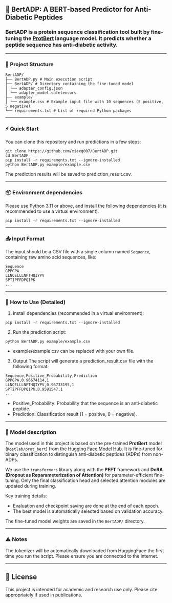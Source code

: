 ## 🧬 BertADP: A BERT-based Predictor for Anti-Diabetic Peptides
### **BertADP** is a protein sequence classification tool built by fine-tuning the [ProtBert](https://huggingface.co/Rostlab/prot_bert) language model. It predicts whether a peptide sequence has anti-diabetic activity.

---

### 📁 Project Structure
```
BertADP/ 
├── BertADP.py # Main execution script 
├── BertADP/ # Directory containing the fine-tuned model
│ └── adapter_config.json
│ └── adapter_model.safetensors
├── example/ 
│ └── example.csv # Example input file with 10 sequences (5 positive, 5 negative) 
└── requirements.txt # List of required Python packages
```

---

### ⚡ Quick Start
You can clone this repository and run predictions in a few steps:
```
git clone https://github.com/xiexq007/BertADP.git
cd BertADP
pip install -r requirements.txt --ignore-installed
python BertADP.py example/example.csv
```
The prediction results will be saved to prediction_result.csv.

---

### 📦 Environment dependencies  
Please use Python 3.11 or above, and install the following dependencies (it is recommended to use a virtual environment).
```
pip install -r requirements.txt --ignore-installed
```

---

### 📥 Input Format
The input should be a CSV file with a single column named `Sequence`, containing raw amino acid sequences, like:
```
Sequence
GPPGPA
LLNQELLLNPTHQIYPV
SPTIPFFDPQIPK
...
```

---

### 🚀 How to Use (Detailed)
1. Install dependencies (recommended in a virtual environment):
```
pip install -r requirements.txt --ignore-installed
```
2. Run the prediction script:
```
python BertADP.py example/example.csv
```
- example/example.csv can be replaced with your own file.
3. Output
The script will generate a prediction_result.csv file with the following format:
```
Sequence,Positive_Probability,Prediction
GPPGPA,0.96674114,1
LLNQELLLNPTHQIYPV,0.96733195,1
SPTIPFFDPQIPK,0.9591547,1
...
```
- Positive_Probability: Probability that the sequence is an anti-diabetic peptide.  
- Prediction: Classification result (1 = positive, 0 = negative).

---

### 🧠 Model description
The model used in this project is based on the pre-trained **ProtBert** model (`Rostlab/prot_bert`) from the [Hugging Face Model Hub](https://huggingface.co/Rostlab/prot_bert). It is fine-tuned for binary classification to distinguish anti-diabetic peptides (ADPs) from non-ADPs.  

We use the `transformers` library along with the **PEFT** framework and **DoRA (Dropout as Reparameterization of Attention)** for parameter-efficient fine-tuning. Only the final classification head and selected attention modules are updated during training.

Key training details:
- Evaluation and checkpoint saving are done at the end of each epoch.
- The best model is automatically selected based on validation accuracy.

The fine-tuned model weights are saved in the `BertADP/` directory.

---

### ⚠️ Notes
The tokenizer will be automatically downloaded from HuggingFace the first time you run the script. Please ensure you are connected to the internet.

---

## 📄 License
This project is intended for academic and research use only. Please cite appropriately if used in publications.
